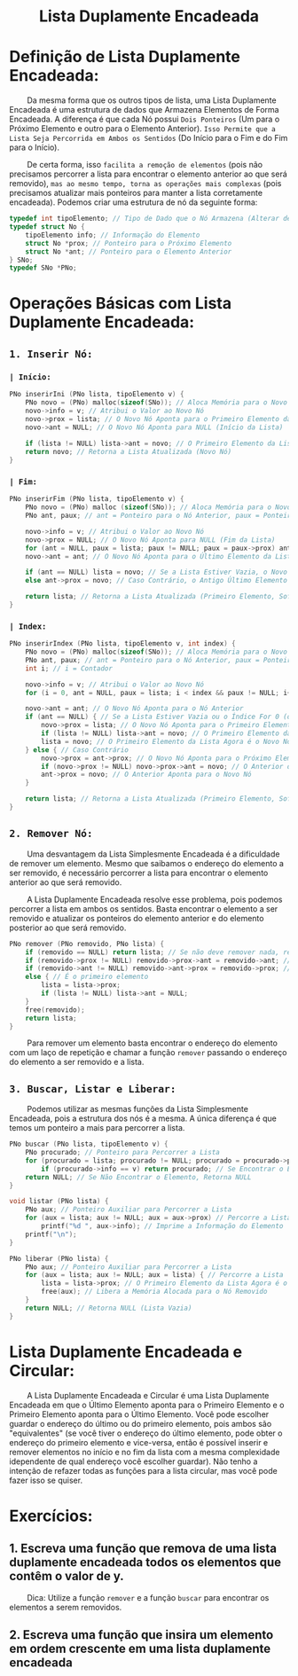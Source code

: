 <h1 align="center"> Lista Duplamente Encadeada </h1>

# Definição de Lista Duplamente Encadeada:
&emsp;&emsp; Da mesma forma que os outros tipos de lista, uma Lista Duplamente Encadeada é uma estrutura de dados que Armazena Elementos de Forma Encadeada. A diferença é que cada Nó possui `Dois Ponteiros` (Um para o Próximo Elemento e outro para o Elemento Anterior). `Isso Permite que a Lista Seja Percorrida em Ambos os Sentidos` (Do Início para o Fim e do Fim para o Início).

&emsp;&emsp; De certa forma, isso `facilita a remoção de elementos` (pois não precisamos percorrer a lista para encontrar o elemento anterior ao que será removido), `mas ao mesmo tempo, torna as operações mais complexas` (pois precisamos atualizar mais ponteiros para manter a lista corretamente encadeada). Podemos criar uma estrutura de nó da seguinte forma:
~~~c
typedef int tipoElemento; // Tipo de Dado que o Nó Armazena (Alterar de Acordo com o Problema)
typedef struct No {
	tipoElemento info; // Informação do Elemento
	struct No *prox; // Ponteiro para o Próximo Elemento
	struct No *ant; // Ponteiro para o Elemento Anterior
} SNo;
typedef SNo *PNo;
~~~


# Operações Básicas com Lista Duplamente Encadeada:
## `1. Inserir Nó:`
### `| Início:`
~~~c
PNo inserirIni (PNo lista, tipoElemento v) {
	PNo novo = (PNo) malloc(sizeof(SNo)); // Aloca Memória para o Novo Nó
	novo->info = v; // Atribui o Valor ao Novo Nó
	novo->prox = lista; // O Novo Nó Aponta para o Primeiro Elemento da Lista
    novo->ant = NULL; // O Novo Nó Aponta para NULL (Início da Lista)
    
	if (lista != NULL) lista->ant = novo; // O Primeiro Elemento da Lista Aponta para o Novo Nó
	return novo; // Retorna a Lista Atualizada (Novo Nó)
}
~~~
### `| Fim:`
~~~c
PNo inserirFim (PNo lista, tipoElemento v) {
	PNo novo = (PNo) malloc (sizeof(SNo)); // Aloca Memória para o Novo Nó
	PNo ant, paux; // ant = Ponteiro para o Nó Anterior, paux = Ponteiro Auxiliar para Percorrer a Lista

	novo->info = v; // Atribui o Valor ao Novo Nó
	novo->prox = NULL; // O Novo Nó Aponta para NULL (Fim da Lista)
	for (ant = NULL, paux = lista; paux != NULL; paux = paux->prox) ant = paux; // Percorre a Lista até o Fim
	novo->ant = ant; // O Novo Nó Aponta para o Último Elemento da Lista

	if (ant == NULL) lista = novo; // Se a Lista Estiver Vazia, o Novo Nó é o Primeiro Elemento
	else ant->prox = novo; // Caso Contrário, o Antigo Último Elemento Aponta para o Novo Nó

	return lista; // Retorna a Lista Atualizada (Primeiro Elemento, Sofrendo Alterações ou Não)
}
~~~
### `| Index:`
~~~c
PNo inserirIndex (PNo lista, tipoElemento v, int index) { 
	PNo novo = (PNo) malloc(sizeof(SNo)); // Aloca Memória para o Novo Nó
	PNo ant, paux; // ant = Ponteiro para o Nó Anterior, paux = Ponteiro Auxiliar para Percorrer a Lista
	int i; // i = Contador

	novo->info = v; // Atribui o Valor ao Novo Nó
	for (i = 0, ant = NULL, paux = lista; i < index && paux != NULL; i++, paux = paux->prox) ant = paux; // Percorre a Lista até o Fim ou até o Índice

	novo->ant = ant; // O Novo Nó Aponta para o Nó Anterior
	if (ant == NULL) { // Se a Lista Estiver Vazia ou o Índice For 0 (ou Menor)
		novo->prox = lista; // O Novo Nó Aponta para o Primeiro Elemento da Lista
		if (lista != NULL) lista->ant = novo; // O Primeiro Elemento da Lista Aponta para o Novo Nó
		lista = novo; // O Primeiro Elemento da Lista Agora é o Novo Nó
	} else { // Caso Contrário
		novo->prox = ant->prox; // O Novo Nó Aponta para o Próximo Elemento do Anterior
		if (novo->prox != NULL) novo->prox->ant = novo; // O Anterior do Próximo Elemento do Novo Nó Aponta para o Novo Nó
		ant->prox = novo; // O Anterior Aponta para o Novo Nó
	}

	return lista; // Retorna a Lista Atualizada (Primeiro Elemento, Sofrendo Alterações ou Não)
}
~~~

## `2. Remover Nó:`
&emsp;&emsp; Uma desvantagem da Lista Simplesmente Encadeada é a dificuldade de remover um elemento. Mesmo que saibamos o endereço do elemento a ser removido, é necessário percorrer a lista para encontrar o elemento anterior ao que será removido. 

&emsp;&emsp; A Lista Duplamente Encadeada resolve esse problema, pois podemos percorrer a lista em ambos os sentidos. Basta encontrar o elemento a ser removido e atualizar os ponteiros do elemento anterior e do elemento posterior ao que será removido.
~~~c
PNo remover (PNo removido, PNo lista) {
	if (removido == NULL) return lista; // Se não deve remover nada, retorna a lista
	if (removido->prox != NULL) removido->prox->ant = removido->ant; // Não é o último elemento
	if (removido->ant != NULL) removido->ant->prox = removido->prox; // Não é o primeiro elemento
	else { // É o primeiro elemento
		lista = lista->prox;
		if (lista != NULL) lista->ant = NULL;
	}
	free(removido);
	return lista;
}
~~~

&emsp;&emsp; Para remover um elemento basta encontrar o endereço do elemento com um laço de repetição e chamar a função `remover` passando o endereço do elemento a ser removido e a lista.


## `3. Buscar, Listar e Liberar:`
&emsp;&emsp; Podemos utilizar as mesmas funções da Lista Simplesmente Encadeada, pois a estrutura dos nós é a mesma. A única diferença é que temos um ponteiro a mais para percorrer a lista.
~~~c
PNo buscar (PNo lista, tipoElemento v) {
	PNo procurado; // Ponteiro para Percorrer a Lista
	for (procurado = lista; procurado != NULL; procurado = procurado->prox) // Percorre a Lista
		if (procurado->info == v) return procurado; // Se Encontrar o Elemento, Retorna o Nó
	return NULL; // Se Não Encontrar o Elemento, Retorna NULL
}
~~~

~~~c
void listar (PNo lista) {
	PNo aux; // Ponteiro Auxiliar para Percorrer a Lista
	for (aux = lista; aux != NULL; aux = aux->prox) // Percorre a Lista
		printf("%d ", aux->info); // Imprime a Informação do Elemento
	printf("\n");
}
~~~

~~~c
PNo liberar (PNo lista) {
	PNo aux; // Ponteiro Auxiliar para Percorrer a Lista
	for (aux = lista; aux != NULL; aux = lista) { // Percorre a Lista
		lista = lista->prox; // O Primeiro Elemento da Lista Agora é o Próximo Elemento do Nó Removido
		free(aux); // Libera a Memória Alocada para o Nó Removido
	}
	return NULL; // Retorna NULL (Lista Vazia)
}
~~~

# Lista Duplamente Encadeada e Circular:
&emsp;&emsp; A Lista Duplamente Encadeada e Circular é uma Lista Duplamente Encadeada em que o Último Elemento aponta para o Primeiro Elemento e o Primeiro Elemento aponta para o Último Elemento. Você pode escolher guardar o endereço do último ou do primeiro elemento, pois ambos são "equivalentes" (se você tiver o endereço do último elemento, pode obter o endereço do primeiro elemento e vice-versa, então é possível inserir e remover elementos no início e no fim da lista com a mesma complexidade idependente de qual endereço você escolher guardar). Não tenho a intenção de refazer todas as funções para a lista circular, mas você pode fazer isso se quiser.

# Exercícios:
## 1. Escreva uma função que remova de uma lista duplamente encadeada todos os elementos que contêm o valor de y.
&emsp;&emsp; Dica: Utilize a função `remover` e a função `buscar` para encontrar os elementos a serem removidos.

## 2. Escreva uma função que insira um elemento em ordem crescente em uma lista duplamente encadeada

#
